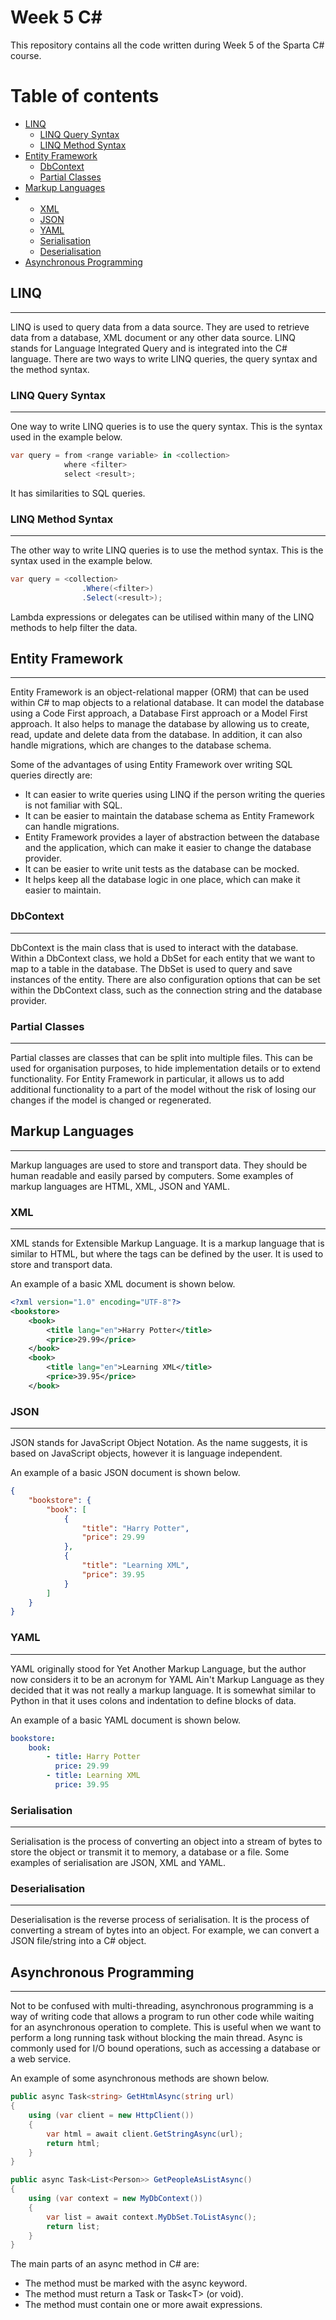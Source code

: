 # Week 5 C#

This repository contains all the code written during Week 5 of the Sparta C#
course.

# Table of contents

-   [LINQ](#linq)
    -   [LINQ Query Syntax](#linq-query-syntax)
    -   [LINQ Method Syntax](#linq-method-syntax)
-   [Entity Framework](#entity-framework)
    -   [DbContext](#dbcontext)
    -   [Partial Classes](#partial-classes)
-   [Markup Languages](#markup-languages)
-   -   [XML](#xml)
    -   [JSON](#json)
    -   [YAML](#yaml)
    -   [Serialisation](#serialisation)
    -   [Deserialisation](#deserialisation)
-   [Asynchronous Programming](#asynchronous-programming)

## LINQ

<hr />

LINQ is used to query data from a data source. They are used to retrieve data
from a database, XML document or any other data source. LINQ stands for Language
Integrated Query and is integrated into the C# language. There are two ways to
write LINQ queries, the query syntax and the method syntax.

### LINQ Query Syntax

<hr />

One way to write LINQ queries is to use the query syntax. This is the syntax
used in the example below.

```csharp
var query = from <range variable> in <collection>
            where <filter>
            select <result>;
```

It has similarities to SQL queries.

### LINQ Method Syntax

<hr />

The other way to write LINQ queries is to use the method syntax. This is the
syntax used in the example below.

```csharp
var query = <collection>
                .Where(<filter>)
                .Select(<result>);
```

Lambda expressions or delegates can be utilised within many of the LINQ methods
to help filter the data.

## Entity Framework

<hr />

Entity Framework is an object-relational mapper (ORM) that can be used within C#
to map objects to a relational database. It can model the database using a Code
First approach, a Database First approach or a Model First approach. It also
helps to manage the database by allowing us to create, read, update and delete
data from the database. In addition, it can also handle migrations, which are
changes to the database schema.

Some of the advantages of using Entity Framework over writing SQL queries
directly are:

-   It can easier to write queries using LINQ if the person writing the queries
    is not familiar with SQL.
-   It can be easier to maintain the database schema as Entity Framework can
    handle migrations.
-   Entity Framework provides a layer of abstraction between the database and
    the application, which can make it easier to change the database provider.
-   It can be easier to write unit tests as the database can be mocked.
-   It helps keep all the database logic in one place, which can make it easier
    to maintain.

### DbContext

<hr />

DbContext is the main class that is used to interact with the database. Within a
DbContext class, we hold a DbSet for each entity that we want to map to a table
in the database. The DbSet is used to query and save instances of the entity.
There are also configuration options that can be set within the DbContext class,
such as the connection string and the database provider.

### Partial Classes

<hr />

Partial classes are classes that can be split into multiple files. This can be
used for organisation purposes, to hide implementation details or to extend
functionality. For Entity Framework in particular, it allows us to add
additional functionality to a part of the model without the risk of losing our
changes if the model is changed or regenerated.

## Markup Languages

<hr />

Markup languages are used to store and transport data. They should be human
readable and easily parsed by computers. Some examples of markup languages are
HTML, XML, JSON and YAML.

### XML

<hr />

XML stands for Extensible Markup Language. It is a markup language that is
similar to HTML, but where the tags can be defined by the user. It is used to
store and transport data.

An example of a basic XML document is shown below.

```xml
<?xml version="1.0" encoding="UTF-8"?>
<bookstore>
    <book>
        <title lang="en">Harry Potter</title>
        <price>29.99</price>
    </book>
    <book>
        <title lang="en">Learning XML</title>
        <price>39.95</price>
    </book>
```

### JSON

<hr />

JSON stands for JavaScript Object Notation. As the name suggests, it is based on
JavaScript objects, however it is language independent.

An example of a basic JSON document is shown below.

```json
{
    "bookstore": {
        "book": [
            {
                "title": "Harry Potter",
                "price": 29.99
            },
            {
                "title": "Learning XML",
                "price": 39.95
            }
        ]
    }
}
```

### YAML

<hr />

YAML originally stood for Yet Another Markup Language, but the author now
considers it to be an acronym for YAML Ain't Markup Language as they decided
that it was not really a markup language. It is somewhat similar to Python in
that it uses colons and indentation to define blocks of data.

An example of a basic YAML document is shown below.

```yaml
bookstore:
    book:
        - title: Harry Potter
          price: 29.99
        - title: Learning XML
          price: 39.95
```

### Serialisation

<hr />

Serialisation is the process of converting an object into a stream of bytes to
store the object or transmit it to memory, a database or a file. Some examples
of serialisation are JSON, XML and YAML.

### Deserialisation

<hr />

Deserialisation is the reverse process of serialisation. It is the process of
converting a stream of bytes into an object. For example, we can convert a JSON
file/string into a C# object.

## Asynchronous Programming

<hr />

Not to be confused with multi-threading, asynchronous programming is a way of
writing code that allows a program to run other code while waiting for an
asynchronous operation to complete. This is useful when we want to perform a
long running task without blocking the main thread. Async is commonly used for
I/O bound operations, such as accessing a database or a web service.

An example of some asynchronous methods are shown below.

```csharp
public async Task<string> GetHtmlAsync(string url)
{
    using (var client = new HttpClient())
    {
        var html = await client.GetStringAsync(url);
        return html;
    }
}

public async Task<List<Person>> GetPeopleAsListAsync()
{
    using (var context = new MyDbContext())
    {
        var list = await context.MyDbSet.ToListAsync();
        return list;
    }
}
```

The main parts of an async method in C# are:

-   The method must be marked with the async keyword.
-   The method must return a Task or Task\<T> (or void).
-   The method must contain one or more await expressions.
